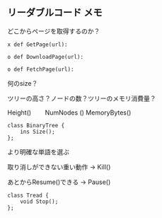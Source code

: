 ## リーダブルコード メモ

どこからページを取得するのか？
```
x def GetPage(url):

o def DownloadPage(url):

o def FetchPage(url):
```

何のsize？

ツリーの高さ？ノードの数？ツリーのメモリ消費量？

Height() &nbsp;&nbsp;&nbsp;&nbsp;&nbsp;&nbsp; NumNodes ()  MemoryBytes()
```
class BinaryTree {
    ins Size();
};
```

より明確な単語を選ぶ

取り消しができない重い動作 → Kill()

あとからResume()できる → Pause()
```
class Tread {
    void Stop();
};
```